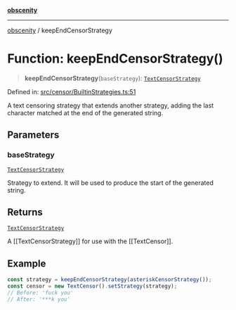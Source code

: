 [**obscenity**](../README.md)

***

[obscenity](../README.md) / keepEndCensorStrategy

# Function: keepEndCensorStrategy()

> **keepEndCensorStrategy**(`baseStrategy`): [`TextCensorStrategy`](../type-aliases/TextCensorStrategy.md)

Defined in: [src/censor/BuiltinStrategies.ts:51](https://github.com/jo3-l/obscenity/blob/df55df57c9cde0cfef01d92ac049af8e5d6ff36a/src/censor/BuiltinStrategies.ts#L51)

A text censoring strategy that extends another strategy, adding the last
character matched at the end of the generated string.

## Parameters

### baseStrategy

[`TextCensorStrategy`](../type-aliases/TextCensorStrategy.md)

Strategy to extend. It will be used to produce the start
of the generated string.

## Returns

[`TextCensorStrategy`](../type-aliases/TextCensorStrategy.md)

A [[TextCensorStrategy]] for use with the [[TextCensor]].

## Example

```typescript
const strategy = keepEndCensorStrategy(asteriskCensorStrategy());
const censor = new TextCensor().setStrategy(strategy);
// Before: 'fuck you'
// After: '***k you'
```
